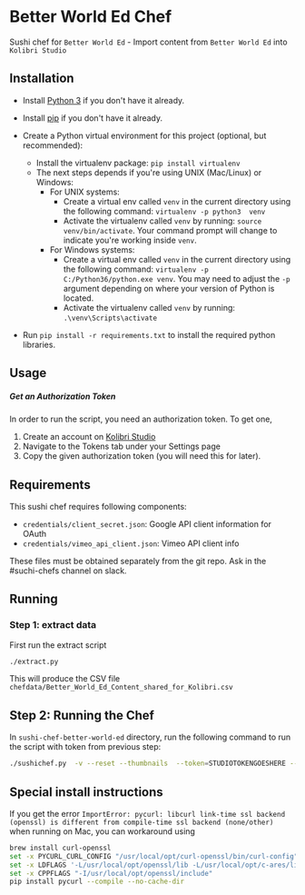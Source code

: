 # Better World Ed Chef

Sushi chef for `Better World Ed` - Import content from `Better World Ed` into `Kolibri Studio`


## Installation

* Install [Python 3](https://www.python.org/downloads/) if you don't have it already.

* Install [pip](https://pypi.python.org/pypi/pip) if you don't have it already.

* Create a Python virtual environment for this project (optional, but recommended):
   * Install the virtualenv package: `pip install virtualenv`
   * The next steps depends if you're using UNIX (Mac/Linux) or Windows:
      * For UNIX systems:
         * Create a virtual env called `venv` in the current directory using the
           following command: `virtualenv -p python3  venv`
         * Activate the virtualenv called `venv` by running: `source venv/bin/activate`.
           Your command prompt will change to indicate you're working inside `venv`.
      * For Windows systems:
         * Create a virtual env called `venv` in the current directory using the
           following command: `virtualenv -p C:/Python36/python.exe venv`.
           You may need to adjust the `-p` argument depending on where your version
           of Python is located.
         * Activate the virtualenv called `venv` by running: `.\venv\Scripts\activate`

* Run `pip install -r requirements.txt` to install the required python libraries.


## Usage
##### Get an Authorization Token
In order to run the script, you need an authorization token. To get one,
  1. Create an account on [Kolibri Studio](https://contentworkshop.learningequality.org/)
  2. Navigate to the Tokens tab under your Settings page
  3. Copy the given authorization token (you will need this for later).


## Requirements
This sushi chef requires following components:
  - `credentials/client_secret.json`: Google API client information for OAuth
  - `credentials/vimeo_api_client.json`: Vimeo API client info

These files must be obtained separately from the git repo. Ask in the #suchi-chefs channel on slack.



## Running

### Step 1: extract data

First run the extract script
```bash
./extract.py
```

This will produce the CSV file `chefdata/Better_World_Ed_Content_shared_for_Kolibri.csv`




## Step 2: Running the Chef

In `sushi-chef-better-world-ed` directory, run the following command to run the script with token from previous step:
```bash
./sushichef.py  -v --reset --thumbnails  --token=STUDIOTOKENGOESHERE --stage
```





## Special install instructions

If you get the error `ImportError: pycurl: libcurl link-time ssl backend (openssl) is different from compile-time ssl backend (none/other)`
when running on Mac, you can workaround using


```bash
brew install curl-openssl
set -x PYCURL_CURL_CONFIG "/usr/local/opt/curl-openssl/bin/curl-config"
set -x LDFLAGS '-L/usr/local/opt/openssl/lib -L/usr/local/opt/c-ares/lib -L/usr/local/opt/nghttp2/lib -L/usr/local/opt/libmetalink/lib -L/usr/local/opt/rtmpdump/lib -L/usr/local/opt/libssh2/lib -L/usr/local/opt/openldap/lib -L/usr/local/opt/brotli/lib'
set -x CPPFLAGS "-I/usr/local/opt/openssl/include"
pip install pycurl --compile --no-cache-dir
```
